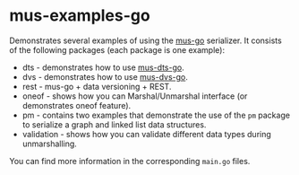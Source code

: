 # mus-examples-go
Demonstrates several examples of using the [mus-go](https://github.com/mus-format/mus-go)
serializer. It consists of the following packages (each package is one example):
- dts - demonstrates how to use [mus-dts-go](https://github.com/mus-format/mus-dts-go).
- dvs - demonstrates how to use [mus-dvs-go](https://github.com/mus-format/mus-dvs-go).
- rest - mus-go + data versioning + REST.
- oneof - shows how you can Marshal/Unmarshal interface (or demonstrates oneof 
  feature).
- pm - contains two examples that demonstrate the use of the `pm` package to 
  serialize a graph and linked list data structures.
- validation - shows how you can validate different data types during 
  unmarshalling.

You can find more information in the corresponding `main.go` files.